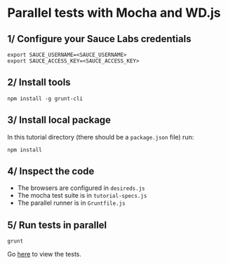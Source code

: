 Parallel tests with Mocha and WD.js
=============

## 1/ Configure your Sauce Labs credentials

```
export SAUCE_USERNAME=<SAUCE_USERNAME>
export SAUCE_ACCESS_KEY=<SAUCE_ACCESS_KEY>
```

## 2/ Install tools

```
npm install -g grunt-cli
```

## 3/ Install local package

In this tutorial directory (there should be a `package.json` file) run:

```
npm install
```

## 4/ Inspect the code

- The browsers are configured in `desireds.js`
- The mocha test suite is in `tutorial-specs.js`
- The parallel runner is in `Gruntfile.js`

## 5/ Run tests in parallel
```
grunt
```

Go [here](https://saucelabs.com/tests) to view the tests.

